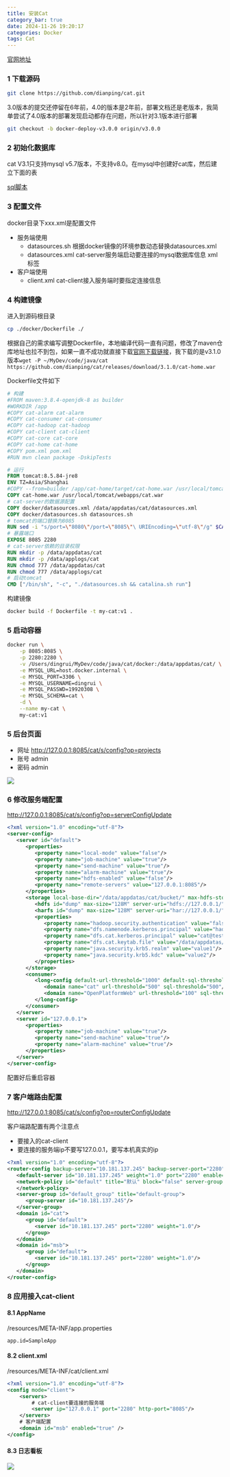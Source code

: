 ```yaml
---
title: 安装Cat
category_bar: true
date: 2024-11-26 19:20:17
categories: Docker
tags: Cat
---
```


[官网地址](https://github.com/dianping/cat)

### 1 下载源码

```sh
git clone https://github.com/dianping/cat.git
```

3.0版本的提交还停留在6年前，4.0的版本是2年前，部署文档还是老版本，我简单尝试了4.0版本的部署发现启动都存在问题，所以针对3.1版本进行部署

```sh
git checkout -b docker-deploy-v3.0.0 origin/v3.0.0
```

### 2 初始化数据库

cat V3.1只支持mysql v5.7版本，不支持v8.0。在mysql中创建好cat库，然后建立下面的表

[sql脚本](./安装Cat/cat.sql)

### 3 配置文件

docker目录下xxx.xml是配置文件

- 服务端使用
  - datasources.sh 根据docker镜像的环境参数动态替换datasources.xml
  - datasources.xml cat-server服务端启动要连接的mysql数据库信息 xml标签
- 客户端使用
  - client.xml cat-client接入服务端时要指定连接信息

### 4 构建镜像

进入到源码根目录

```sh
cp ./docker/Dockerfile ./
```

根据自己的需求编写调整Dockerfile，本地编译代码一直有问题，修改了maven仓库地址也拉不到包，如果一直不成功就直接下载[官网下载链接](https://github.com/dianping/cat/releases)，我下载的是v3.1.0版本`wget -P ~/MyDev/code/java/cat https://github.com/dianping/cat/releases/download/3.1.0/cat-home.war`

Dockerfile文件如下

```Dockerfile
# 构建
#FROM maven:3.8.4-openjdk-8 as builder
#WORKDIR /app
#COPY cat-alarm cat-alarm
#COPY cat-consumer cat-consumer
#COPY cat-hadoop cat-hadoop
#COPY cat-client cat-client
#COPY cat-core cat-core
#COPY cat-home cat-home
#COPY pom.xml pom.xml
#RUN mvn clean package -DskipTests

# 运行
FROM tomcat:8.5.84-jre8
ENV TZ=Asia/Shanghai
#COPY --from=builder /app/cat-home/target/cat-home.war /usr/local/tomcat/webapps/cat.war
COPY cat-home.war /usr/local/tomcat/webapps/cat.war
# cat-server的数据源配置
COPY docker/datasources.xml /data/appdatas/cat/datasources.xml
COPY docker/datasources.sh datasources.sh
# tomcat的端口替换为8085
RUN sed -i "s/port=\"8080\"/port=\"8085\"\ URIEncoding=\"utf-8\"/g" $CATALINA_HOME/conf/server.xml && chmod +x datasources.sh
# 暴露端口
EXPOSE 8085 2280
# cat-server依赖的目录权限
RUN mkdir -p /data/appdatas/cat
RUN mkdir -p /data/applogs/cat 
RUN chmod 777 /data/appdatas/cat 
RUN chmod 777 /data/applogs/cat
# 启动tomcat
CMD ["/bin/sh", "-c", "./datasources.sh && catalina.sh run"]
```

构建镜像

```sh
docker build -f Dockerfile -t my-cat:v1 .
```

### 5 启动容器

```sh
docker run \
    -p 8085:8085 \
    -p 2280:2280 \
    -v /Users/dingrui/MyDev/code/java/cat/docker:/data/appdatas/cat/ \
    -e MYSQL_URL=host.docker.internal \
    -e MYSQL_PORT=3306 \
    -e MYSQL_USERNAME=dingrui \
    -e MYSQL_PASSWD=19920308 \
    -e MYSQL_SCHEMA=cat \
    -d \
    --name my-cat \
    my-cat:v1
```

### 5 后台页面

- 网址 http://127.0.0.1:8085/cat/s/config?op=projects
- 账号 admin
- 密码 admin

![](./安装Cat/1735121114.png)

### 6 修改服务端配置

http://127.0.0.1:8085/cat/s/config?op=serverConfigUpdate

```xml
<?xml version="1.0" encoding="utf-8"?>
<server-config>
   <server id="default">
      <properties>
         <property name="local-mode" value="false"/>
         <property name="job-machine" value="true"/>
         <property name="send-machine" value="true"/>
         <property name="alarm-machine" value="true"/>
         <property name="hdfs-enabled" value="false"/>
         <property name="remote-servers" value="127.0.0.1:8085"/>
      </properties>
      <storage local-base-dir="/data/appdatas/cat/bucket/" max-hdfs-storage-time="15" local-report-storage-time="2" local-logivew-storage-time="1" har-mode="true" upload-thread="5">
         <hdfs id="dump" max-size="128M" server-uri="hdfs://127.0.0.1/" base-dir="/user/cat/dump"/>
         <harfs id="dump" max-size="128M" server-uri="har://127.0.0.1/" base-dir="/user/cat/dump"/>
         <properties>
            <property name="hadoop.security.authentication" value="false"/>
            <property name="dfs.namenode.kerberos.principal" value="hadoop/dev80.hadoop@testserver.com"/>
            <property name="dfs.cat.kerberos.principal" value="cat@testserver.com"/>
            <property name="dfs.cat.keytab.file" value="/data/appdatas/cat/cat.keytab"/>
            <property name="java.security.krb5.realm" value="value1"/>
            <property name="java.security.krb5.kdc" value="value2"/>
         </properties>
      </storage>
      <consumer>
         <long-config default-url-threshold="1000" default-sql-threshold="100" default-service-threshold="50">
            <domain name="cat" url-threshold="500" sql-threshold="500"/>
            <domain name="OpenPlatformWeb" url-threshold="100" sql-threshold="500"/>
         </long-config>
      </consumer>
   </server>
   <server id="127.0.0.1">
      <properties>
         <property name="job-machine" value="true"/>
         <property name="send-machine" value="true"/>
         <property name="alarm-machine" value="true"/>
      </properties>
   </server>
</server-config>
```

配置好后重启容器

### 7 客户端路由配置

http://127.0.0.1:8085/cat/s/config?op=routerConfigUpdate

客户端路配置有两个注意点
- 要接入的cat-client
- 要连接的服务端ip不要写127.0.0.1，要写本机真实的ip

```xml
<?xml version="1.0" encoding="utf-8"?>
<router-config backup-server="10.181.137.245" backup-server-port="2280">
   <default-server id="10.181.137.245" weight="1.0" port="2280" enable="true"/>
   <network-policy id="default" title="默认" block="false" server-group="default_group">
   </network-policy>
   <server-group id="default_group" title="default-group">
      <group-server id="10.181.137.245"/>
   </server-group>
   <domain id="cat">
      <group id="default">
         <server id="10.181.137.245" port="2280" weight="1.0"/>
      </group>
   </domain>
   <domain id="msb">
      <group id="default">
         <server id="10.181.137.245" port="2280" weight="1.0"/>
      </group>
   </domain>
</router-config>

```

### 8 应用接入cat-client

#### 8.1 AppName

/resources/META-INF/app.properties

```properties
app.id=SampleApp
```

#### 8.2 client.xml

/resources/META-INF/cat/client.xml

```xml
<?xml version="1.0" encoding="utf-8"?>
<config mode="client">
    <servers>
        # cat-client要连接的服务端
        <server ip="127.0.0.1" port="2280" http-port="8085"/>
    </servers>
    # 客户端配置
    <domain id="msb" enabled="true" />
</config>
```

#### 8.3 日志看板

![](./安装Cat/1736245718.png)